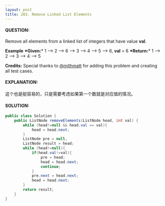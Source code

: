 ```yaml
---
layout: post
title: 203. Remove Linked List Elements
---
```


#### QUESTION:

Remove all elements from a linked list of integers that have value **val**.

**Example**
**\*Given:*** 1 --> 2 --> 6 --> 3 --> 4 --> 5 --> 6, **val** = 6
**\*Return:*** 1 --> 2 --> 3 --> 4 --> 5

**Credits:**
Special thanks to [@mithmatt](https://leetcode.com/discuss/user/mithmatt) for adding this problem and creating all test cases.

#### EXPLANATION:

这个也是挺容易的，只是需要考虑如果第一个数就是对应值的情况。

#### SOLUTION:

```java
public class Solution {
    public ListNode removeElements(ListNode head, int val) {
        while (head!=null && head.val == val){
            head = head.next;
        }
        ListNode pre = null;
        ListNode result = head;
        while (head!=null){
            if(head.val!=val){
                pre = head;
                head = head.next;
                continue;
            }
            pre.next = head.next;
            head = head.next;
        }
        return result;
    }
}
```

